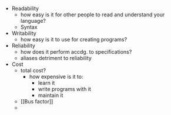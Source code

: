 - Readability
	- how easy is it for other people to read and understand your language?
	- Syntax
- Writability
	- how easy is it to use for creating programs?
- Reliability
	- how does it perform accdg. to specifications?
	- aliases detriment to reliability
- Cost
	- total cost?
		- how expensive is it to:
			- learn it
			- write programs with it
			- maintain it
	- [[Bus factor]]
	- 